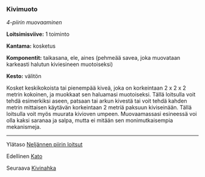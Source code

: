 ### Kivimuoto

*4-piirin muovaaminen*

**Loitsimisviive:** 1 toiminto

**Kantama:** kosketus

**Komponentit:** taikasana, ele, aines (pehmeää savea, joka muovataan karkeasti halutun kiviesineen muotoiseksi)

**Kesto:** välitön

Kosket keskikokoista tai pienempää kiveä, joka on korkeintaan 2 x 2 x 2 metrin kokoinen, ja muokkaat sen haluamasi muotoiseksi. Tällä loitsulla voit tehdä esimerkiksi aseen, patsaan tai arkun kivestä tai voit tehdä kahden metrin mittaisen käytävän korkeintaan 2 metriä paksuun kiviseinään. Tällä loitsulla voit myös muurata kivioven umpeen. Muovaamassasi esineessä voi olla kaksi saranaa ja salpa, mutta ei mitään sen monimutkaisempia mekanismeja.

----

Ylätaso [Neljännen piirin loitsut](4_piirin_loitsut)

Edellinen [Kato](Kato)

Seuraava [Kivinahka](Kivinahka)
